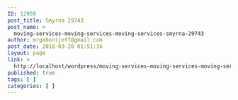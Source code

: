 ```yaml
---
ID: 12959
post_title: Smyrna 29743
post_name: >
  moving-services-moving-services-moving-services-smyrna-29743
author: mrgabonijeff@gmail.com
post_date: 2018-03-28 01:51:36
layout: page
link: >
  http://localhost/wordpress/moving-services-moving-services-moving-services-smyrna-29743/
published: true
tags: [ ]
categories: [ ]
---
```

